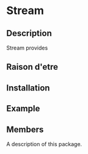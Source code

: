 # Stream

## Description
Stream provides 

## Raison d'etre

## Installation

## Example

## Members

A description of this package.
